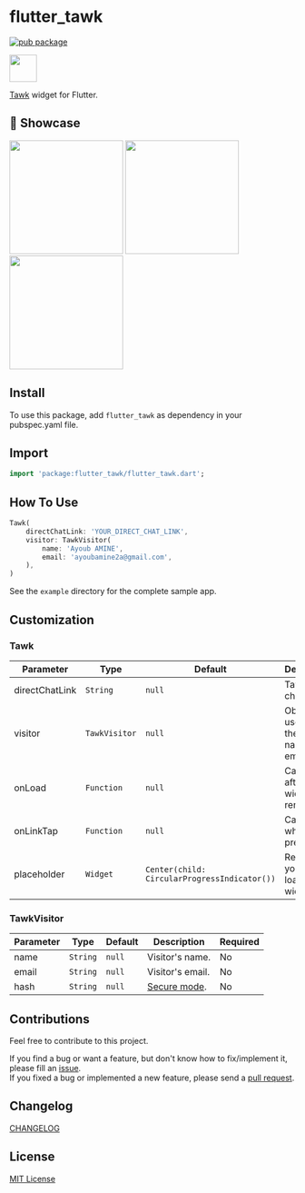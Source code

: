 # flutter_tawk

[![pub package](https://img.shields.io/pub/v/flutter_tawk.svg)](https://pub.dartlang.org/packages/flutter_tawk)

<img src="https://i1.wp.com/www.tawk.to/wp-content/uploads/2020/04/tawk-sitelogo.png" width="48">

[Tawk](https://www.tawk.to) widget for Flutter.

## 🚀 Showcase

<img src="https://raw.githubusercontent.com/ayoubamine/flutter_tawk/main/readme_resources/screenshot1.png" width="200" />
<img src="https://raw.githubusercontent.com/ayoubamine/flutter_tawk/main/readme_resources/screenshot2.png" width="200" />
<img src="https://raw.githubusercontent.com/ayoubamine/flutter_tawk/main/readme_resources/screenshot3.png" width="200" />

## Install

To use this package, add `flutter_tawk` as dependency in your pubspec.yaml file.

## Import

```dart
import 'package:flutter_tawk/flutter_tawk.dart';
```

## How To Use

```dart
Tawk(
    directChatLink: 'YOUR_DIRECT_CHAT_LINK',
    visitor: TawkVisitor(
        name: 'Ayoub AMINE',
        email: 'ayoubamine2a@gmail.com',
    ),
)
```

See the `example` directory for the complete sample app.

## Customization

### Tawk

| Parameter      | Type          | Default                                      | Description                                    | Required |
| -------------- | ------------- | -------------------------------------------- | ---------------------------------------------- | -------- |
| directChatLink | `String`      | `null`                                       | Tawk direct chat link.                         | Yes      |
| visitor        | `TawkVisitor` | `null`                                       | Object used to set the visitor name and email. | No       |
| onLoad         | `Function`    | `null`                                       | Called right after the widget is rendered.     | No       |
| onLinkTap      | `Function`    | `null`                                       | Called when a link pressed.                    | No       |
| placeholder    | `Widget`      | `Center(child: CircularProgressIndicator())` | Render your own loading widget.                | No       |

### TawkVisitor

| Parameter | Type     | Default | Description                                                 | Required |
| --------- | -------- | ------- | ----------------------------------------------------------- | -------- |
| name      | `String` | `null`  | Visitor's name.                                             | No       |
| email     | `String` | `null`  | Visitor's email.                                            | No       |
| hash      | `String` | `null`  | [Secure mode](https://developer.tawk.to/jsapi/#SecureMode). | No       |

## Contributions

Feel free to contribute to this project.

If you find a bug or want a feature, but don't know how to fix/implement it, please fill an [issue](https://github.com/ayoubamine/flutter_tawk/issues).  
If you fixed a bug or implemented a new feature, please send a [pull request](https://github.com/ayoubamine/flutter_tawk/pulls).

## Changelog

[CHANGELOG](./CHANGELOG.md)

## License

[MIT License](./LICENSE)
